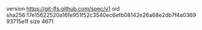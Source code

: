 version https://git-lfs.github.com/spec/v1
oid sha256:17e15622520a16fe951f52c3540ec6efb08142e26a68e2db7f4a036993715e1f
size 4671
